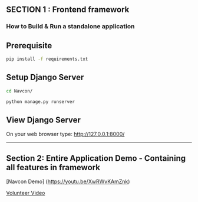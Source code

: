
## SECTION 1 : Frontend framework 

### How to Build & Run a standalone application

## Prerequisite

```bash
pip install -f requirements.txt
```

## Setup Django Server

```bash
cd Navcon/

python manage.py runserver

```

## View Django Server

On your web browser type: http://127.0.0.1:8000/

---
## Section 2: Entire Application Demo - Containing all features in framework

[Navcon Demo] (https://youtu.be/XwRWvKAmZnk)

[Volunteer Video](https://youtu.be/ngLmGW1_dGA)


